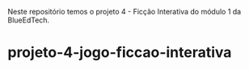 Neste repositório temos o projeto 4 - Ficção Interativa do módulo 1 da BlueEdTech.
# projeto-4-jogo-ficcao-interativa
